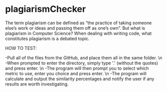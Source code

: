 # plagiarismChecker
The term plagiarism can be defined as “the practice of taking someone else’s work or ideas and passing them off as one’s own”. But what is plagiarism in Computer Science?  When dealing with writing code, what constitutes plagiarism is a debated topic.

HOW TO TEST:

-Pull all of the files from the GitHub, and place them all in the same folder. \n
-When prompted to enter the directory, simply type '.' (without the quotes) and press enter. \n
-The program will then prompt you to select which metric to use, enter you choice and press enter. \n
-The program will calculate and output the similarity percentages and notify the user if any results are worth investigating.
